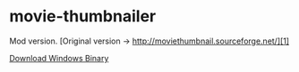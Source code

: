movie-thumbnailer
=================

Mod version. [Original version -> http://moviethumbnail.sourceforge.net/][1]

[Download Windows Binary][2]

[1]: http://moviethumbnail.sourceforge.net/
[2]: https://github.com/devil-tamachan/movie-thumbnailer/releases
